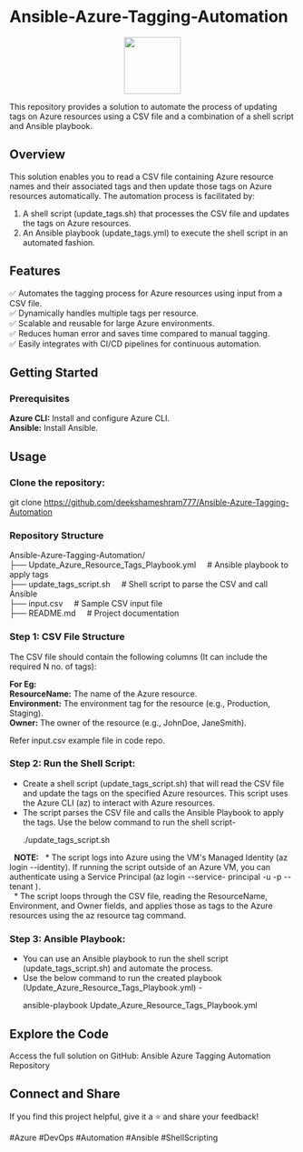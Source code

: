 # Ansible-Azure-Tagging-Automation

<div id="header" align="center">
  <img src="https://i.giphy.com/media/v1.Y2lkPTc5MGI3NjExZ3dqZXA0bjJ5djJ0OXJ4N3JxMTFpYXNrOTJrODJ6bmdidDM5aXYwMSZlcD12MV9pbnRlcm5hbF9naWZfYnlfaWQmY3Q9cw/aIJDrOomj81MQZz2uO/giphy.gif" width="100"/>
</div>

This repository provides a solution to automate the process of updating tags on Azure resources using a CSV file and a combination of a shell script and Ansible playbook.

## Overview
This solution enables you to read a CSV file containing Azure resource names and their associated tags and then update those tags on Azure resources automatically. The automation process is facilitated by:

1. A shell script (update_tags.sh) that processes the CSV file and updates the tags on Azure resources.
2. An Ansible playbook (update_tags.yml) to execute the shell script in an automated fashion.

## Features
✅ Automates the tagging process for Azure resources using input from a CSV file. <br />
✅ Dynamically handles multiple tags per resource. <br />
✅ Scalable and reusable for large Azure environments. <br />
✅ Reduces human error and saves time compared to manual tagging. <br />
✅ Easily integrates with CI/CD pipelines for continuous automation. 

## Getting Started

### Prerequisites
**Azure CLI:** Install and configure Azure CLI. <br />
**Ansible:** Install Ansible.

## Usage
### Clone the repository:

git clone https://github.com/deekshameshram777/Ansible-Azure-Tagging-Automation

### Repository Structure
Ansible-Azure-Tagging-Automation/
<br />
├── Update_Azure_Resource_Tags_Playbook.yml &nbsp; &nbsp;     # Ansible playbook to apply tags <br />
├── update_tags_script.sh &nbsp; &nbsp;             # Shell script to parse the CSV and call Ansible <br />
├── input.csv &nbsp; &nbsp;                  # Sample CSV input file <br />
├── README.md &nbsp; &nbsp;                 # Project documentation 

### Step 1: CSV File Structure
The CSV file should contain the following columns (It can include the required N no. of tags):

**For Eg:** <br />
**ResourceName:** The name of the Azure resource. <br />
**Environment:** The environment tag for the resource (e.g., Production, Staging). <br />
**Owner:** The owner of the resource (e.g., JohnDoe, JaneSmith). <br />

Refer input.csv example file in code repo.

### Step 2: Run the Shell Script:

* Create a shell script (update_tags_script.sh) that will read the CSV file and update the tags on the specified Azure resources. This script uses the Azure CLI (az) to interact with Azure resources. <br />
* The script parses the CSV file and calls the Ansible Playbook to apply the tags. Use the below command to run the shell script- <br />

&nbsp; &nbsp; &nbsp;      ./update_tags_script.sh

&nbsp; **NOTE:**
&nbsp; * The script logs into Azure using the VM's Managed Identity (az login --identity). If running the script outside of an Azure VM, you can authenticate using a Service Principal (az login --service- 
        principal -u <appId> -p <password> --tenant <tenantId>). <br />
&nbsp; * The script loops through the CSV file, reading the ResourceName, Environment, and Owner fields, and applies those as tags to the Azure resources using the az resource tag command.


### Step 3: Ansible Playbook:
* You can use an Ansible playbook to run the shell script (update_tags_script.sh) and automate the process. <br />
* Use the below command to run the created playbook (Update_Azure_Resource_Tags_Playbook.yml) - <br />

&nbsp; &nbsp; &nbsp; ansible-playbook Update_Azure_Resource_Tags_Playbook.yml

## Explore the Code
Access the full solution on GitHub: Ansible Azure Tagging Automation Repository

## Connect and Share
If you find this project helpful, give it a ⭐ and share your feedback!

#Azure #DevOps #Automation #Ansible #ShellScripting

